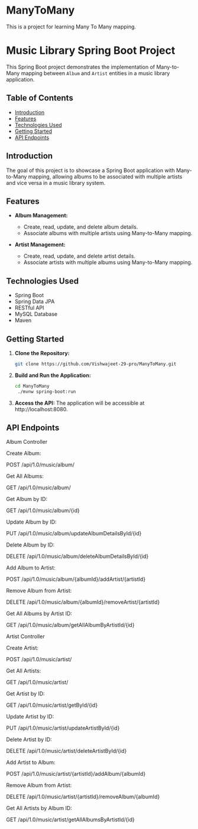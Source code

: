 # ManyToMany
This is a project for learning Many To Many mapping. 
# Music Library Spring Boot Project

This Spring Boot project demonstrates the implementation of Many-to-Many mapping between `Album` and `Artist` entities in a music library application.

## Table of Contents
- [Introduction](#introduction)
- [Features](#features)
- [Technologies Used](#technologies-used)
- [Getting Started](#getting-started)
- [API Endpoints](#api-endpoints)

## Introduction

The goal of this project is to showcase a Spring Boot application with Many-to-Many mapping, allowing albums to be associated with multiple artists and vice versa in a music library system.

## Features

- **Album Management:**
  - Create, read, update, and delete album details.
  - Associate albums with multiple artists using Many-to-Many mapping.

- **Artist Management:**
  - Create, read, update, and delete artist details.
  - Associate artists with multiple albums using Many-to-Many mapping.

## Technologies Used

- Spring Boot
- Spring Data JPA
- RESTful API
- MySQL Database
- Maven

## Getting Started

1. **Clone the Repository:**
   ```bash
   git clone https://github.com/Vishwajeet-29-pro/ManyToMany.git

2. **Build and Run the Application:**
   ```bash
   cd ManyToMany
    ./mvnw spring-boot:run

3. **Access the API:**
The application will be accessible at http://localhost:8080.

## API Endpoints

Album Controller

Create Album:

POST /api/1.0/music/album/

Get All Albums:

GET /api/1.0/music/album/

Get Album by ID:

GET /api/1.0/music/album/{id}

Update Album by ID:

PUT /api/1.0/music/album/updateAlbumDetailsById/{id}

Delete Album by ID:

DELETE /api/1.0/music/album/deleteAlbumDetailsById/{id}

Add Album to Artist:

POST /api/1.0/music/album/{albumId}/addArtist/{artistId}

Remove Album from Artist:

DELETE /api/1.0/music/album/{albumId}/removeArtist/{artistId}

Get All Albums by Artist ID:

GET /api/1.0/music/album/getAllAlbumByArtistId/{id}

Artist Controller

Create Artist:

POST /api/1.0/music/artist/

Get All Artists:

GET /api/1.0/music/artist/

Get Artist by ID:

GET /api/1.0/music/artist/getById/{id}

Update Artist by ID:

PUT /api/1.0/music/artist/updateArtistById/{id}

Delete Artist by ID:

DELETE /api/1.0/music/artist/deleteArtistById/{id}

Add Artist to Album:

POST /api/1.0/music/artist/{artistId}/addAlbum/{albumId}

Remove Album from Artist:

DELETE /api/1.0/music/artist/{artistId}/removeAlbum/{albumId}

Get All Artists by Album ID:

GET /api/1.0/music/artist/getAllAlbumsByArtistId/{id}

